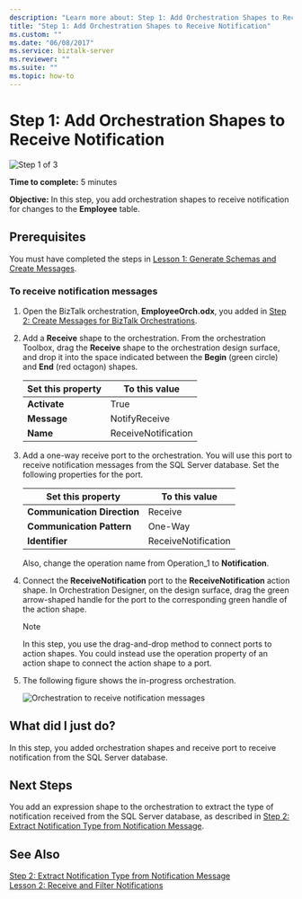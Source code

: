 ```yaml
---
description: "Learn more about: Step 1: Add Orchestration Shapes to Receive Notification"
title: "Step 1: Add Orchestration Shapes to Receive Notification"
ms.custom: ""
ms.date: "06/08/2017"
ms.service: biztalk-server
ms.reviewer: ""
ms.suite: ""
ms.topic: how-to
---
```

# Step 1: Add Orchestration Shapes to Receive Notification
![Step 1 of 3](../../adapters-and-accelerators/adapter-oracle-database/media/step-1of3.gif "Step_1of3")  
  
 **Time to complete:** 5 minutes  
  
 **Objective:** In this step, you add orchestration shapes to receive notification for changes to the **Employee** table.  
  
## Prerequisites  
 You must have completed the steps in [Lesson 1: Generate Schemas and Create Messages](../../adapters-and-accelerators/adapter-sql/lesson-1-generate-schemas-and-create-messages.md).  
  
### To receive notification messages  
  
1.  Open the BizTalk orchestration, **EmployeeOrch.odx**, you added in [Step 2: Create Messages for BizTalk Orchestrations](../../adapters-and-accelerators/adapter-sql/step-2-create-messages-for-biztalk-orchestrations.md).  
  
2.  Add a **Receive** shape to the orchestration. From the orchestration Toolbox, drag the **Receive** shape to the orchestration design surface, and drop it into the space indicated between the **Begin** (green circle) and **End** (red octagon) shapes.  
  
    |Set this property|To this value|  
    |-----------------------|-------------------|  
    |**Activate**|True|  
    |**Message**|NotifyReceive|  
    |**Name**|ReceiveNotification|  
  
3.  Add a one-way receive port to the orchestration. You will use this port to receive notification messages from the SQL Server database. Set the following properties for the port.  
  
    |Set this property|To this value|  
    |-----------------------|-------------------|  
    |**Communication Direction**|Receive|  
    |**Communication Pattern**|One-Way|  
    |**Identifier**|ReceiveNotification|  
  
     Also, change the operation name from Operation_1 to **Notification**.  
  
4.  Connect the **ReceiveNotification** port to the **ReceiveNotification** action shape. In Orchestration Designer, on the design surface, drag the green arrow-shaped handle for the port to the corresponding green handle of the action shape.  
  
    > [!NOTE]
    >  In this step, you use the drag-and-drop method to connect ports to action shapes. You could instead use the operation property of an action shape to connect the action shape to a port.  
  
5.  The following figure shows the in-progress orchestration.  
  
     ![Orchestration to receive notification messages](../../adapters-and-accelerators/adapter-sql/media/sql-adap-tut-01-receive-notification-orch.gif "sql_adap_tut_01_receive_notification_orch")  
  
## What did I just do?  
 In this step, you added orchestration shapes and receive port to receive notification from the SQL Server database.  
  
## Next Steps  
 You add an expression shape to the orchestration to extract the type of notification received from the SQL Server database, as described in [Step 2: Extract Notification Type from Notification Message](../../adapters-and-accelerators/adapter-sql/step-2-extract-notification-type-from-notification-message.md).  
  
## See Also  
 [Step 2: Extract Notification Type from Notification Message](../../adapters-and-accelerators/adapter-sql/step-2-extract-notification-type-from-notification-message.md)   
 [Lesson 2: Receive and Filter Notifications](../../adapters-and-accelerators/adapter-sql/lesson-2-receive-and-filter-notifications.md)
